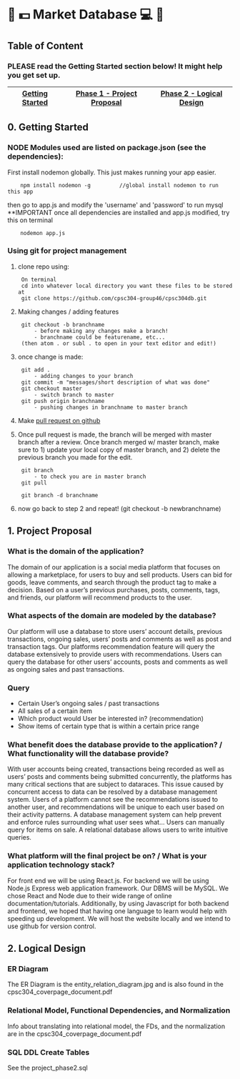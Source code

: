 # :tada: :dollar: Market Database :computer: :tada:

## Table of Content
### PLEASE read the Getting Started section below! It might help you get set up.

[Getting Started](https://github.com/cpsc304-group46/cpsc304db/blob/master/README.md#0-Getting-Started) | [Phase 1 - Project Proposal](https://github.com/cpsc304-group46/cpsc304db/blob/master/README.md#1-project-proposal) | [Phase 2 - Logical Design](https://github.com/cpsc304-group46/cpsc304db/blob/master/README.md#2-logical-design)
------------ | ------------- | ---------------
## 0. Getting Started

### NODE Modules used are listed on package.json (see the dependencies):
 
 First install nodemon globally. This just makes running your app easier.
 
        npm install nodemon -g         //global install nodemon to run this app
        
then go to app.js and modify the 'username' and 'password' to run mysql **IMPORTANT
once all dependencies are installed and app.js modified, try this on terminal

        nodemon app.js

### Using git for project management
1. clone repo using:

        On terminal
        cd into whatever local directory you want these files to be stored at
        git clone https://github.com/cpsc304-group46/cpsc304db.git

2. Making changes / adding features

        git checkout -b branchname
            - before making any changes make a branch!
            - branchname could be featurename, etc...
        (then atom . or subl . to open in your text editor and edit!)

3. once change is made:

        git add .
            - adding changes to your branch
        git commit -m "messages/short description of what was done"
        git checkout master
            - switch branch to master
        git push origin branchname
            - pushing changes in branchname to master branch

4. Make [pull request on github](https://services.github.com/on-demand/github-cli/open-pull-request-github)

5. Once pull request is made, the branch will be merged with master branch after a review. Once branch merged w/ master branch, make sure to 1) update your local copy of master branch, and 2) delete the previous branch you made for the edit.
        
        git branch
            - to check you are in master branch
        git pull
        
        git branch -d branchname

6. now go back to step 2 and repeat! (git checkout -b newbranchname)
        
## 1. Project Proposal
### What is the domain of the application?

The domain of our application is a social media platform that focuses on allowing a marketplace, for users to buy and sell products. Users can bid for goods, leave comments, and search through the product tag to make a decision. Based on a user’s previous purchases, posts, comments, tags, and friends, our platform will recommend products to the user.

### What aspects of the domain are modeled by the database?

Our platform will use a database to store users’ account details, previous transactions, ongoing sales, users’ posts and comments as well as post and transaction tags. Our platforms recommendation feature will query the database extensively to provide users with recommendations. Users can query the database for other users’ accounts, posts and comments as well as ongoing sales and past transactions.

### Query
- Certain User’s ongoing sales / past transactions
- All sales of a certain item
- Which product would User be interested in? (recommendation)
- Show items of certain type that is within a certain price range

### What benefit does the database provide to the application? / What functionality will the database provide?

With user accounts being created, transactions being recorded as well as users’ posts and comments being submitted concurrently, the platforms has many critical sections that are subject to dataraces. This issue caused by concurrent access to data can be resolved by a database management system.
Users of a platform cannot see the recommendations issued to another user, and recommendations will be unique to each user based on their activity patterns. A database management system can help prevent and enforce rules surrounding what user sees what…
Users can manually query for items on sale. A relational database allows users to write intuitive queries.


### What platform will the final project be on? / What is your application technology stack?

For front end we will be using React.js. For backend we will be using Node.js Express web application framework. Our DBMS will be MySQL. We chose React and Node due to their wide range of online documentation/tutorials. Additionally, by using Javascript for both backend and frontend, we hoped that having one language to learn would help with speeding up development. We will host the website locally and we intend to use github for version control.


## 2. Logical Design
### ER Diagram
The ER Diagram is the entity_relation_diagram.jpg and is also found in the cpsc304_coverpage_document.pdf

### Relational Model, Functional Dependencies, and Normalization
Info about translating into relational model, the FDs, and the normalization are in the cpsc304_coverpage_document.pdf

### SQL DDL Create Tables
See the project_phase2.sql
